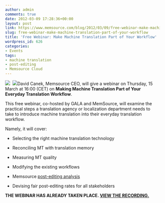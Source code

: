 ```yaml
---
author: admin
comments: true
date: 2012-03-09 17:28:36+00:00
layout: post
link: https://www.memsource.com/blog/2012/03/09/free-webinar-make-machine-translation-part-of-your-workflow/
slug: free-webinar-make-machine-translation-part-of-your-workflow
title: 'Free Webinar: Make Machine Translation Part of Your Workflow'
wordpress_id: 626
categories:
- Events
tags:
- machine translation
- post-editing
- Memsource Cloud
---
```


![](/wp-content/uploads/2012/03/MemSource-Cloud1-300x94.png)  [![](/wp-content/uploads/2012/03/gala-logo1.jpg)](/wp-content/uploads/2012/03/gala-logo1.jpg)David Canek, Memsource CEO, will give a webinar on Thursday, 15 March at 16:00 (CET) on **Making Machine Translation Part of Your Everyday Translation Workflow**.<!-- more -->

This free webinar, co-hosted by GALA and MemSource, will examine the practical steps a translation agency or localization department needs to take to introduce machine translation into their everyday translation workflow.

Namely, it will cover:



	
  * Selecting the right machine translation technology

	
  * Reconciling MT with translation memory

	
  * Measuring MT quality

	
  * Modifying the existing workflows

	
  * Memsource [post-editing analysis](http://wiki.memsource.com/wiki/Post-editing_Analysis)

	
  * Devising fair post-editing rates for all stakeholders


**THE WEBINAR HAS ALREADY TAKEN PLACE. [VIEW THE RECORDING.](http://youtu.be/NED7zGAmTU0)**
